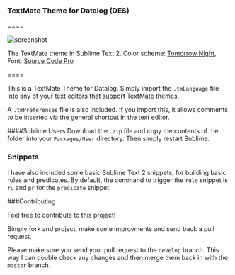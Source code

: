 ### TextMate Theme for Datalog (DES)

====

![screenshot](screenshot.png)

The TextMate theme in Sublime Text 2. Color scheme: [Tomorrow Night](https://github.com/chriskempson/tomorrow-theme), Font: [Source Code Pro](https://github.com/adobe/source-code-pro)

====

This is a TextMate Theme for Datalog. Simply import the `.tmLanguage` file into any of your text editors that support TextMate themes.

A `.tmPreferences` file is also included. If you import this, it allows comments to be inserted via the general shortcut in the text editor.

####Sublime Users
Download the `.zip` file and copy the contents of the folder into your `Packages/User` directory. Then simply restart Sublime.

### Snippets

I have also included some basic Sublime Text 2 snippets, for building basic rules and predicates. By default, the command to trigger the `rule` snippet is `ru` and `pr` for the `predicate` snippet.

###Contributing

Feel free to contribute to this project!

Simply fork and project, make some improvments and send back a pull request.

Please make sure you send your pull request to the `develop` branch. This way I can double check any changes and then merge them back in with the `master` branch.